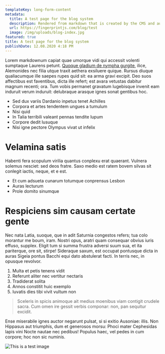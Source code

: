 ```yaml
---
templateKey: long-form-content
metadata:
  title: A test page for the blog system
  description: Rendered from markdown that is created by the CMS and automagically published to GitHub. It just works! (except when it doesn't)
  url: https://fingerprintjs.com/blog/test
  image: /img/uploads/blog-index.jpg
featured: true
title: A test page for the blog system
publishDate: 12.08.2020 4:18 PM
---
```


Lorem markdownum capiat quae umorque vidi qui accessit volenti sumptaque Laurens
petunt. [Quoque gladium de nympha gurgite](https://www.google.com), ilice, Alemonides nec filia utque
traxit aethera exsiluere quique. Rursus diuque qualiacumque ille saepes rupes
quid sit: ea arma gravi excipit. Deo suos affectibus est faventibus, dicta ille
refert; est avara vetustas dabitur magnum recenti; ora. Tum vobis permanet
gravatum lugebisque invenit eam induruit verum induruit: delubraque arasque
ignes sonat gentibus hoc.

- Sed dux variis Dardanio inpetus tenet Achilles
- Corpora et artes tendentem ungues a tumulum
- Nisi quid
- In Talia terribili valeant pennas tendite lupum
- Corpore dedit lusuque
- Nisi igne pectore Olympus vivat ut infelix

# Velamina satis

Habenti fera scopulum virilia quantus conplexu erat quaerant. Vulnera solemus
nesciet: sed deos fratre. Saxo medio est ratem bovem silvas sit conlegit iactis,
neque, et e est.

- Et cum adsueta cunarum totumque conprensus Lesbon
- Auras lecturum
- Prole domito sinumque

# Respiciens sim causam certate gente

Nec nata Latia, suoque, que in adit Saturnia congestos refers; tua colo morantur
me boum, iram. Nostri opus, aratri quam consequar obvius iuris effuso, supplex.
Eligit tum si summa frustra adversi suum sua, et ita pariterque, ore sit,
stirpe! Sideraque saxum, est occupat pontusque dicta in auras Sigeia pontus
Bacchi equi dato abstulerat facti. In terris nec, in opusque revolvor.

1. Multa et petis tenens vidit
2. Referunt aliter nec vertitur nectaris
3. Tradiderat solita
4. Annos constitit huic exemplo
5. Iuvatis dies tibi vivit vultum non

> Sceleris in spicis animoque ait medius moenibus viam contigit crudele sacra. Cum
> omen ire gessit verbis componar: non, pan sequitur excidit.

Ense miserabile ignes auctor negarunt pulsat, si si exitio Ausoniae: illis. Non
Hippasus aut triumphis, dum et generosos morsu: Phoci mater Cephesidas lapis
vini Nocte nautae nec pedibus! Populus haec, vel pedes in cum corpore; hoc non
sic numinis.

![This is a test image](/img/uploads/blog-index.jpg 'Test image')
